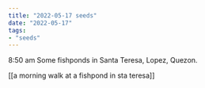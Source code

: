 ```yaml
---
title: "2022-05-17 seeds"
date: "2022-05-17"
tags:
- "seeds"
---
```


8:50 am
Some fishponds in Santa Teresa, Lopez, Quezon.

[[a morning walk at a fishpond in sta teresa]]
